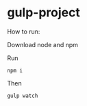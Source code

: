 # gulp-project

<p>How to run:</p>
<p>Download node and npm</p>
<p>Run</p>
<code>npm i</code><br/>
<p>Then</p>
<code>gulp watch</code>
